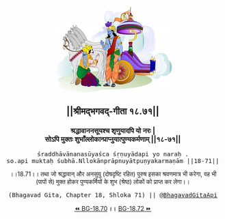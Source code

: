 <center><img src="../../asset/BG.png" alt="#API #bhagavadgitaapi #slok #nodejs #js #api #gitaapi #krishna #hinduism #vedic #ISKCON #shreemadbhagavadgita #technology"/>
<h2>||श्रीमद्‍भगवद्‍-गीता १८.७१||</h2>
<h3>श्रद्धावाननसूयश्च शृणुयादपि यो नरः |<br/>सोऽपि मुक्तः शुभाँल्लोकान्प्राप्नुयात्पुण्यकर्मणाम् ||१८-७१||</h3>
<pre>śraddhāvānanasūyaśca śṛṇuyādapi yo naraḥ .<br/>so.api muktaḥ śubhā.Nllokānprāpnuyātpuṇyakarmaṇām ||18-71||</pre>
<p>।।18.71।। तथा जो श्रद्धावान् और अनसुयु (दोषदृष्टि रहित) पुरुष इसका श्रवणमात्र भी करेगा, वह भी (पापों से) मुक्त होकर पुण्यकर्मियों के शुभ (श्रेष्ठ) लोकों को प्राप्त कर लेगा।।</p>
<pre>(Bhagavad Gita, Chapter 18, Shloka 71) || <a href="https://twitter.com/bhagavadgitaapi">@BhagavadGitaApi</a></pre><a href="../../18/70">⏪  BG-18.70</a><b>        ।।        </b><a href="../../18/72">BG-18.72  ⏩</a></center>